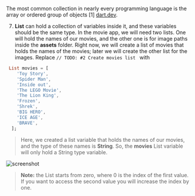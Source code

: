 
The most common collection in nearly every programming language is the array or ordered group of objects [1] [dart.dev](https://dart.dev/). 



7. **List** can hold a collection of variables inside it, and these variables should be the same type. In the movie app, we will need two lists. One will hold the names of our movies, and the other one is for image paths inside the **assets** folder. Right now, we will create a list of movies that holds the names of the movies; later we will create the other list for the images. Replace `// TODO: #2 Create movies list ` with 

```dart
 List movies = [
    'Toy Story',
    'Spider Man',
    'Inside out',
    'The LEGO Movie',
    'The Lion King',
    'Frozen',
    'Shrek',
    'BIG HERO',
    'ICE AGE',
    'BRAVE',
  ];
```

> Here, we created a list variable that holds the names of our movies, and the type of these names is **String**. So, the **movies** List variable will only hold a String type variable. 

![screenshot](https://lh6.googleusercontent.com/MYiSn2YclSUQoo50fMAusvSzrFZYBQj0ohUIui01RX84ZgnSwszZVlO_1aI0_oqIhOn0wsMoBeQ9a4BB7Uvd9l99Io2KFmG_9R65iFG4Fo9M3lHU41XTNYbD04-TLUAxuG8IsWtf)

> **Note:** the List starts from zero, where 0 is the index of the first value. If you want to access the second value you will increase the index by one.













































